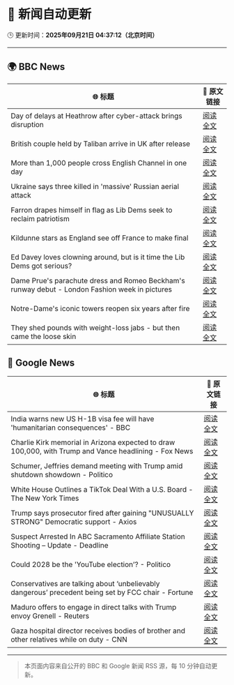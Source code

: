 # 🧠 新闻自动更新

🕒 更新时间：**2025年09月21日 04:37:12（北京时间）**

---

## 🌍 BBC News

| 🌐 标题 | 🔗 原文链接 |
|--------|-------------|
| Day of delays at Heathrow after cyber-attack brings disruption | [阅读全文](https://www.bbc.com/news/articles/c3drpgv33pxo?at_medium=RSS&at_campaign=rss) |
| British couple held by Taliban arrive in UK after release | [阅读全文](https://www.bbc.com/news/articles/cly6ve2dg66o?at_medium=RSS&at_campaign=rss) |
| More than 1,000 people cross English Channel in one day | [阅读全文](https://www.bbc.com/news/articles/cdx20xenzgqo?at_medium=RSS&at_campaign=rss) |
| Ukraine says three killed in 'massive' Russian aerial attack | [阅读全文](https://www.bbc.com/news/articles/ce3253gxqvwo?at_medium=RSS&at_campaign=rss) |
| Farron drapes himself in flag as Lib Dems seek to reclaim patriotism | [阅读全文](https://www.bbc.com/news/articles/cjd11n14zz1o?at_medium=RSS&at_campaign=rss) |
| Kildunne stars as England see off France to make final | [阅读全文](https://www.bbc.com/sport/rugby-union/articles/cx20p2kx9r6o?at_medium=RSS&at_campaign=rss) |
| Ed Davey loves clowning around, but is it time the Lib Dems got serious? | [阅读全文](https://www.bbc.com/news/articles/c3e7ny8n44jo?at_medium=RSS&at_campaign=rss) |
| Dame Prue's parachute dress and Romeo Beckham's runway debut - London Fashion week in pictures | [阅读全文](https://www.bbc.com/news/articles/cd63n1wv8nlo?at_medium=RSS&at_campaign=rss) |
| Notre-Dame's iconic towers reopen six years after fire | [阅读全文](https://www.bbc.com/news/videos/cd9yyxnejeko?at_medium=RSS&at_campaign=rss) |
| They shed pounds with weight-loss jabs - but then came the loose skin | [阅读全文](https://www.bbc.com/news/articles/cx2500v087xo?at_medium=RSS&at_campaign=rss) |

## 📰 Google News

| 🌐 标题 | 🔗 原文链接 |
|--------|-------------|
| India warns new US H-1B visa fee will have 'humanitarian consequences' - BBC | [阅读全文](https://news.google.com/rss/articles/CBMiWkFVX3lxTE9VSHRoUU9XVnhRMXpkY3V5VHlrbWlSUVFGNWVMRDFuaWMxZExyaVFON0tfM0JXYzc1eE1kdGd5dGE5NDR2UU9kaS12ekMzNE9Idm5IZVFTQlZuQdIBX0FVX3lxTFBnamlhOFdNQW5ZbV8ySVYxUEdaTmNIbEV4SzlQaHFkUVFIU0V4SXlfN1MtMVRCbFJOdGxNNFFvTUE2ZnlidG5uTTAzamhXQlFhUzZLY2Z1NXNDSi1UR1lr?oc=5) |
| Charlie Kirk memorial in Arizona expected to draw 100,000, with Trump and Vance headlining - Fox News | [阅读全文](https://news.google.com/rss/articles/CBMihgFBVV95cUxOVV9XRF9qd0RoR0dyaHdxdVdOSFhTM1VVOUU5bXJYOTJlTVdzTHE0VGdadTdULVpMRVJhdzA1bGJEQWtQOGJwc2V1VjRuMV9NS0xyX1hWV28yeVlDU3JpSUdBd25wb1VoU1JEQzJlMEE4MGQ1cnR6aS1US0hNRFZkTVVHd3dlZ9IBiwFBVV95cUxQdUhINjVPVzN4dG1YUUpRcExmbVVIMDFPNnVrOVl3MmR3THN5bUhlRWdJdG1fSlhHbVhHczR5N09HUTJLUWZfbXhvTjR0OGhJbmFiQzI3c2dsaWxSVjFxZnc5ZlY1X0RNNGJPc0taYjRIVHhyWTdDaFdwUGxtSld1TG5MMGJKZ09famw4?oc=5) |
| Schumer, Jeffries demand meeting with Trump amid shutdown showdown - Politico | [阅读全文](https://news.google.com/rss/articles/CBMiigFBVV95cUxQNzBaT2g2N0p2aWpRZWFzZ29oUkxTeUlVbEk0NjMwZmlEU0lJY0I4TzR0V2hjSlkySU8xTnNkU1ZsUi1xdTFFYkFYX0JGLVRNdHJLby05NTVwcGlTVkstY0NGOVBiVTZWbUVoajhDdUgyYTVWUlFWTmIyWTBBMGdPcFNhV3lxeF9yamc?oc=5) |
| White House Outlines a TikTok Deal With a U.S. Board - The New York Times | [阅读全文](https://news.google.com/rss/articles/CBMif0FVX3lxTE53Mm1MeDZNRzRFMU9WbG85b1NOOVlMb3N5Q3JfblVxS2lEWnBFNkU2NURYaTdyeDFmdVNZMWN4US1iUG0tQ1lOSlRiT2E3dm4tSXBFeV9TRjRhcWxNUlpqMHZmcFFEd0dVZGp1aTNMS1FHRXNpOWU2ZWtBQnIxdWs?oc=5) |
| Trump says prosecutor fired after gaining "UNUSUALLY STRONG" Democratic support - Axios | [阅读全文](https://news.google.com/rss/articles/CBMiiAFBVV95cUxOQnhQZU9JLVhCTGxiR3d1Z0NqV0FaMHhNUm85RDRUcUxNVk5OQi1TejZJTGVpazR1Y0ZINEgxOEQ1bWJOR1U3WXg3MXV2Z2ZBM1JpVXV4LWIwdmdqQ2ZOU1RNVXFxWmVjcEFPUW9GYmVOczZWdGZUWFpnM2pfX2VfWnNTT2lvSi10?oc=5) |
| Suspect Arrested In ABC Sacramento Affiliate Station Shooting – Update - Deadline | [阅读全文](https://news.google.com/rss/articles/CBMilAFBVV95cUxQaFN5OXV6UlJWRGhTV09WMWpITHhkRE5HZ2VWT0IydXJ4cWYtbE9fejljV0Z1NjJQYXNKVl8wMi0wem8yODVxdFU1RHF1ODBBdVFYLUVBY1BpRF9QcmhpakhLaWlqQ2VBeTBCYTN0amdYLWktemU4TmpOdzAzR0F6cmFCSGt5TnUzdExjbExTZEhlVzQz?oc=5) |
| Could 2028 be the 'YouTube election’? - Politico | [阅读全文](https://news.google.com/rss/articles/CBMikwFBVV95cUxPU2RYeVNwckJLaTIzVVRsMF9HNk5zbnNJVzVDQ3JBVzd6U2JsWWlUTUVRbHNVSU00NDNxaVp6b2RZWF9MeHE4OExwRmN1elZaSE9uV0M5ZjRLSEEzbW9ENkdnT0J4Vl9YclprQV85bjE3Qnp3N3JwdmRWc25iWFYwU2JkSmJST0dhWFFVb2NIMnBNdUE?oc=5) |
| Conservatives are talking about ‘unbelievably dangerous’ precedent being set by FCC chair - Fortune | [阅读全文](https://news.google.com/rss/articles/CBMi2wFBVV95cUxPVHVYMzQ0Wk1hdE13dG1Cd0JHbHRPejZWV3FyNmRRQ2Z2cW51ZjRSQ18tVkY3b2lQaWRKdkF6NXMtMmdlaWUtSzB5M1hrM1BUblZpRnhHV3BaTzVUcFFOdmI5VGQ0VHhFZHE0UHE3UzlHQnhTdTJzLUtWMlpLM3hxNlI2empJWDJtM1l1WEo0cVd2X1VoTXc0QzJNNExaU3RmRldiTTdaUmpmYVl3ajNIQTZzV2s5cDBNVmJtRjE2d3gxcXB0Ul8xMTFTM3RyVUN2clRQMlBMNVdpUlU?oc=5) |
| Maduro offers to engage in direct talks with Trump envoy Grenell - Reuters | [阅读全文](https://news.google.com/rss/articles/CBMirgFBVV95cUxPU2JlZTJfd0VpM2tIMUhacnZKVjlzQkdQTW9BOHBZYkZSVC10WVRfYW0wbnd4WU9yMG01UW5LVXZPSGd6aGlvTkJrZGdNTHVyRm9QR0xzeUVLcW5sTlB5UHdQa1d4RWlNS2ROdmo5ZkpNNUdIdGU4RW5iMEN5amFpRUg4czhRb0F1ZmQ5d0RtN05XWXpTQzdKSk1OTGh1VWpvcldSQ180LW5mOUZsYUE?oc=5) |
| Gaza hospital director receives bodies of brother and other relatives while on duty - CNN | [阅读全文](https://news.google.com/rss/articles/CBMinwFBVV95cUxQT1VjNmZmNW9KcDNZSVE1R2gzamxlSFRnOUtDTW1EcklUeGdhc0VUTk13dDFRb2RQcWdvYXVlQ1YtTzV3em1aZ0tRTGlOTTV4cXZsQ2twVjBGaVV4ZktqenNPbU1IRHJfeHI3eDljcTlqQkg3X1FTaEdFMWFsc3liTUpaU09VRUJ3WjgyUERrd292aXY0RFk4aXhrN1g0ckE?oc=5) |

---
> 本页面内容来自公开的 BBC 和 Google 新闻 RSS 源，每 10 分钟自动更新。
